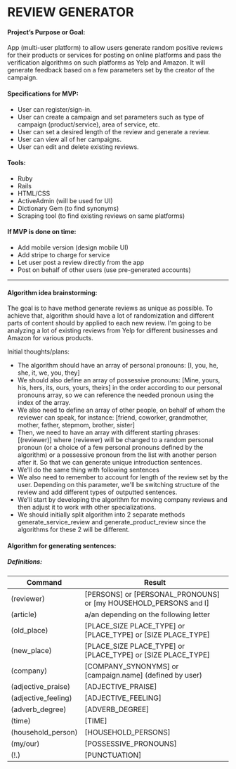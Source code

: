 # REVIEW GENERATOR

#### Project’s Purpose or Goal:

App (multi-user platform) to allow users generate random positive reviews for their products or services for posting on online platforms and pass the verification algorithms on such platforms as Yelp and Amazon. It will generate feedback based on a few parameters set by the creator of the campaign.

#### Specifications for MVP:

* User can register/sign-in.
* User can create a campaign and set parameters such as type of campaign (product/service), area of service, etc.
* User can set a desired length of the review and generate a review.
* User can view all of her campaigns.
* User can edit and delete existing reviews.

#### Tools:

* Ruby
* Rails
* HTML/CSS
* ActiveAdmin (will be used for UI)
* Dictionary Gem (to find synonyms)
* Scraping tool (to find existing reviews on same platforms)

#### If MVP is done on time:

* Add mobile version (design mobile UI)
* Add stripe to charge for service
* Let user post a review directly from the app
* Post on behalf of other users (use pre-generated accounts)

**************************************************************

#### Algorithm idea brainstorming:

The goal is to have method generate reviews as unique as possible. To achieve that, algorithm should have a lot of randomization and different parts of content should by applied to each new review.
I'm going to be analyzing a lot of existing reviews from Yelp for different businesses and Amazon for various products.

Initial thoughts/plans:

* The algorithm should have an array of personal pronouns: [I, you, he, she, it, we, you, they]
* We should also define an array of possessive pronouns: [Mine, yours, his, hers, its, ours, yours, theirs] in the order according to our personal pronouns array, so we can reference the needed pronoun using the index of the array.
* We also need to define an array of other people, on behalf of whom the reviewer can speak, for instance: [friend, coworker, grandmother, mother, father, stepmom, brother, sister]
* Then, we need to have an array with different starting phrases: [(reviewer)] where (reviewer) will be changed to a random personal pronoun (or a choice of a few personal pronouns defined by the algorithm) or a possessive pronoun from the list with another person after it. So that we can generate unique introduction sentences.
* We'll do the same thing with following sentences
* We also need to remember to account for length of the review set by the user. Depending on this parameter, we'll be switching structure of the review and add different types of outputted sentences.
* We'll start by developing the algorithm for moving company reviews and then adjust it to work with other specializations.
* We should initially split algorithm into 2 separate methods generate_service_review and generate_product_review since the algorithms for these 2 will be different.

#### Algorithm for generating sentences:

##### Definitions:

Command | Result
------------ | -------------
(reviewer) | [PERSONS] or [PERSONAL_PRONOUNS] or [my HOUSEHOLD_PERSONS and I]
(article) | a/an depending on the following letter
(old_place) | [PLACE_SIZE PLACE_TYPE] or [PLACE_TYPE] or [SIZE PLACE_TYPE]
(new_place) | [PLACE_SIZE PLACE_TYPE] or [PLACE_TYPE] or [SIZE PLACE_TYPE]
(company) | [COMPANY_SYNONYMS] or [campaign.name] (defined by user)
(adjective_praise) | [ADJECTIVE_PRAISE]
(adjective_feeling) | [ADJECTIVE_FEELING]
(adverb_degree) | [ADVERB_DEGREE]
(time) | [TIME]
(household_person) | [HOUSEHOLD_PERSONS]
(my/our) | [POSSESSIVE_PRONOUNS]
(!.) | [PUNCTUATION]
